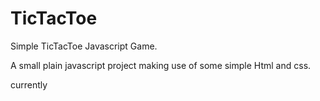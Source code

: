 # TicTacToe
Simple TicTacToe Javascript Game.

A small plain javascript project making use of some simple Html and css.

currently
